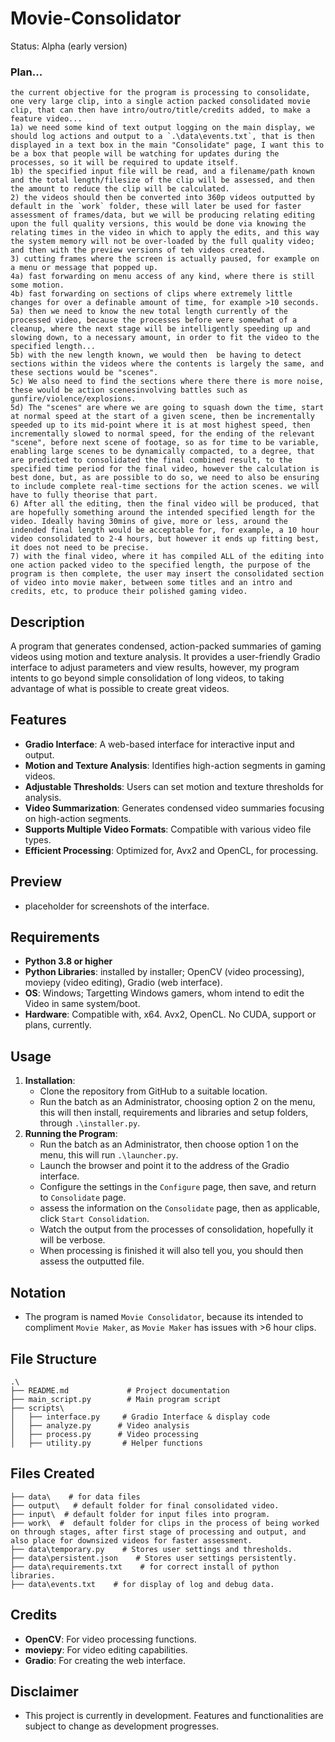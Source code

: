 # Movie-Consolidator
Status: Alpha (early version)

### Plan...
```
the current objective for the program is processing to consolidate, one very large clip, into a single action packed consolidated movie clip, that can then have intro/outro/title/credits added, to make a feature video...
1a) we need some kind of text output logging on the main display, we should log actions and output to a `.\data\events.txt`, that is then displayed in a text box in the main "Consolidate" page, I want this to be a box that people will be watching for updates during the processes, so it will be required to update itself.
1b) the specified input file will be read, and a filename/path known and the total length/filesize of the clip will be assessed, and then the amount to reduce the clip will be calculated.
2) the videos should then be converted into 360p videos outputted by default in the `work` folder, these will later be used for faster assessment of frames/data, but we will be producing relating editing upon the full quality versions, this would be done via knowing the relating times in the video in which to apply the edits, and this way the system memory will not be over-loaded by the full quality video; and then with the preview versions of teh videos created.
3) cutting frames where the screen is actually paused, for example on a menu or message that popped up.
4a) fast forwarding on menu access of any kind, where there is still some motion.
4b) fast forwarding on sections of clips where extremely little changes for over a definable amount of time, for example >10 seconds.
5a) then we need to know the new total length currently of the processed video, because the processes before were somewhat of a cleanup, where the next stage will be intelligently speeding up and slowing down, to a necessary amount, in order to fit the video to the specified length...
5b) with the new length known, we would then  be having to detect sections within the videos where the contents is largely the same, and these sections would be "scenes". 
5c) We also need to find the sections where there there is more noise, these would be action scenesinvolving battles such as gunfire/violence/explosions.
5d) The "scenes" are where we are going to squash down the time, start at normal speed at the start of a given scene, then be incrementally speeded up to its mid-point where it is at most highest speed, then incrementally slowed to normal speed, for the ending of the relevant "scene", before next scene of footage, so as for time to be variable, enabling large scenes to be dynamically compacted, to a degree, that are predicted to consolidated the final combined result, to the specified time period for the final video, however the calculation is best done, but, as are possible to do so, we need to also be ensuring to include complete real-time sections for the action scenes. we will have to fully theorise that part.
6) After all the editing, then the final video will be produced, that are hopefully something around the intended specified length for the video. Ideally having 30mins of give, more or less, around the indended final length would be acceptable for, for example, a 10 hour video consolidated to 2-4 hours, but however it ends up fitting best, it does not need to be precise.
7) with the final video, where it has compiled ALL of the editing into one action packed video to the specified length, the purpose of the program is then complete, the user may insert the consolidated section of video into movie maker, between some titles and an intro and credits, etc, to produce their polished gaming video.
```


## Description
A program that generates condensed, action-packed summaries of gaming videos using motion and texture analysis. It provides a user-friendly Gradio interface to adjust parameters and view results, however, my program intents to go beyond simple consolidation of long videos, to taking advantage of what is possible to create great videos.

## Features
- **Gradio Interface**: A web-based interface for interactive input and output.
- **Motion and Texture Analysis**: Identifies high-action segments in gaming videos.
- **Adjustable Thresholds**: Users can set motion and texture thresholds for analysis.
- **Video Summarization**: Generates condensed video summaries focusing on high-action segments.
- **Supports Multiple Video Formats**: Compatible with various video file types.
- **Efficient Processing**: Optimized for, Avx2 and OpenCL, for processing.

## Preview
- placeholder for screenshots of the interface.

## Requirements
- **Python 3.8 or higher**
- **Python Libraries**: installed by installer; OpenCV (video processing), moviepy (video editing), Gradio (web interface).
- **OS**: Windows; Targetting Windows gamers, whom intend to edit the Video in same system/boot. 
- **Hardware**: Compatible with, x64. Avx2, OpenCL. No CUDA, support or plans, currently.

## Usage
1. **Installation**:
   - Clone the repository from GitHub to a suitable location.
   - Run the batch as an Administrator, choosing option 2 on the menu, this will then install, requirements and libraries and setup folders, through `.\installer.py`.
2. **Running the Program**:
   - Run the batch as an Administrator, then choose option 1 on the menu, this will run `.\launcher.py`.
   - Launch the browser and point it to the address of the Gradio interface.
   - Configure the settings in the `Configure` page, then save, and return to `Consolidate` page.
   - assess the information on the `Consolidate` page, then as applicable, click `Start Consolidation`.
   - Watch the output from the processes of consolidation, hopefully it will be verbose.
   - When processing is finished it will also tell you, you should then assess the outputted file.

## Notation
- The program is named `Movie Consolidator`, because its intended to compliment `Movie Maker`, as `Movie Maker` has issues with >6 hour clips.

## File Structure
```
.\
├── README.md             # Project documentation
├── main_script.py        # Main program script
├── scripts\
│   ├── interface.py     # Gradio Interface & display code
│   ├── analyze.py      # Video analysis
│   ├── process.py      # Video processing
│   ├── utility.py       # Helper functions

```

## Files Created
```
├── data\    # for data files
├── output\   # default folder for final consolidated video.
├── input\  # default folder for input files into program.
├── work\  #  default folder for clips in the process of being worked on through stages, after first stage of processing and output, and also place for downsized videos for faster assessment.
├── data\temporary.py    # Stores user settings and thresholds.
├── data\persistent.json    # Stores user settings persistently.
├── data\requirements.txt    # for correct install of python libraries.
├── data\events.txt    # for display of log and debug data.
```

## Credits
- **OpenCV**: For video processing functions.
- **moviepy**: For video editing capabilities.
- **Gradio**: For creating the web interface.

## Disclaimer
- This project is currently in development. Features and functionalities are subject to change as development progresses.
